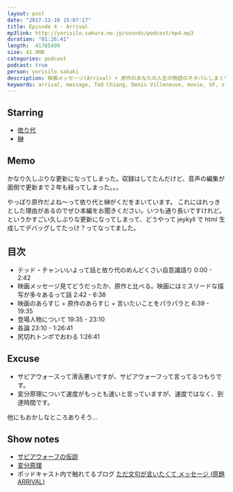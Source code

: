 ```yaml
---
layout: post
date: "2017-12-10 15:07:17"
title: Episode 4 - Arrival
mp3link: http://yorisilo.sakura.ne.jp/sounds/podcast/ep4.mp3
duration: "01:26:41"
length:  41765499
size: 41.8MB
categories: podcast
podcast: true
person: yorisilo sakaki
description: 映画メッセージ(Arrival) + 原作のあなたの人生の物語のネタバレしまくりな感想会です。映画よりもテッド・チャンの原作をおすすめ！と原作厨なことを言っております。2017/6/24 に収録してます。
keywords: arrival, message, Ted Chiang, Denis Villeneuve, movie, SF, sf
---
```

## Starring
- [依り代](http://twitter.com/yorisilo)
- [榊](http://twitter.com/No_Yes_Hey)

## Memo
かなり久しぶりな更新になってしまった。収録はしてたんだけど、音声の編集が面倒で更新まで２年も経ってしまった。。。

やっぱり原作だよね〜って依り代と榊がくだをまいています。
これにはれっきとした理由があるのでぜひ本編をお聞きください。いつも通り長いですけれど。
というかすごい久しぶりな更新になってしまって、どうやって jeykyll で html 生成してデバッグしてたっけ？ってなってました。

## 目次
* テッド・チャンいいよって話と依り代のめんどくさい自意識語り 0:00 - 2:42
* 映画メッセージ見てどうだったか、原作と比べる。映画にはミスリードな描写が多々あるって話 2:42 - 6:38
* 映画のあらすじ + 原作のあらすじ + 言いたいことをパラパラと 6:39 - 19:35
* 登場人物について 19:35 - 23:10
* 各論 23:10 - 1:26:41
* 尻切れトンボでおわる 1:26:41

## Excuse
* サピアウォースって滑舌悪いですが、サピアウォーフって言ってるつもりです。
* 変分原理について速度がもっとも速いと言っていますが、速度ではなく、到達時間です。

他にもおかしなところありそう…

## Show notes
* [サピアウォーフの仮説](https://ja.wikipedia.org/wiki/%E3%82%B5%E3%83%94%E3%82%A2%EF%BC%9D%E3%82%A6%E3%82%A9%E3%83%BC%E3%83%95%E3%81%AE%E4%BB%AE%E8%AA%AC)
* [変分原理](http://tsuyu.cocolog-nifty.com/blog/2008/06/post_c095.html)
* ポッドキャスト内で触れてるブログ [ただ文句が言いたくて メッセージ (原題 ARRIVAL)](https://www.tadamonkugaiitakute.com/17124.html)
